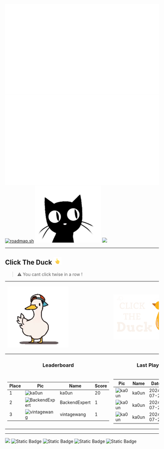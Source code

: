 ![](https://raw.githubusercontent.com/ka0un/profilestats/master/generated/overview.svg#gh-dark-mode-only) ![](https://raw.githubusercontent.com/ka0un/profilestats/master/generated/languages.svg#gh-dark-mode-only) 
[![roadmap.sh](https://roadmap.sh/card/wide/644a81e7e27257737498eefa?variant=dark&roadmaps=java%2Cbackend%2Cspring-boot%2Csoftware-design-architecture)](https://roadmap.sh/u/aaa) ![](https://github.com/ka0un/CalC/blob/main/cat.gif?raw=true)
![](https://hit.yhype.me/github/profile?user_id=88395585)

---


## Click The Duck ![](https://github.com/ka0un/ka0un/blob/main/click.gif?raw=true?size=35)   
> ⚠️ You cant click twise in a row !


<table style="width: 100%; border: none;" cellspacing="0" cellpadding="0" border="0">
  
<tr>
  <td>

 [![Click Me](https://github.com/ka0un/ka0un/blob/main/duck.gif?raw=true?size=50)](https://github.com/ka0un/ka0un/issues/new?title=I+clicked+the+duck!&body=click+submit+new+issue+button+to+confirm+the+duck+click)  

  </td>
<td>
  
![title](https://github.com/ka0un/ka0un/blob/main/title.png?raw=true?size=50)

</td>
</tr>

  <th>


### Leaderboard


  </th>
<th>


### Last Played


  </th>
  <tr>
    <td>


<!-- LEADERBOARD_START -->
| Place | Pic | Name | Score |
|-------|-------------|------|-------|
| 1 | ![ka0un](https://github.com/ka0un.png?size=20) | ka0un |  20 |
| 2 | ![BackendExpert](https://github.com/BackendExpert.png?size=20) | BackendExpert |  1 |
| 3 | ![vintagewang](https://github.com/vintagewang.png?size=20) | vintagewang |  1 |

<!-- LEADERBOARD_END -->


</td>
    <td>

<!-- LAST_START -->
| Pic | Name | Date | Time |
|-------------|------|------|------|
| ![ka0un](https://github.com/ka0un.png?size=20) | ka0un | 2024-07-20 | 07:48:47 |
| ![ka0un](https://github.com/ka0un.png?size=20) | ka0un | 2024-07-20 | 07:46:10 |
| ![ka0un](https://github.com/ka0un.png?size=20) | ka0un | 2024-07-20 | 07:41:38 |
<!-- LAST_END -->


</td>
  </tr>
</table>

---

![](https://komarev.com/ghpvc/?username=ka0un) ![Static Badge](https://img.shields.io/badge/Top%20Language-Java-orange) ![Static Badge](https://img.shields.io/badge/Top%20Framework-Spring-green) ![Static Badge](https://img.shields.io/badge/Role-Backend%20Developer-pink) ![Static Badge](https://img.shields.io/badge/Academic%20Status-Undergraduate-yellow)

